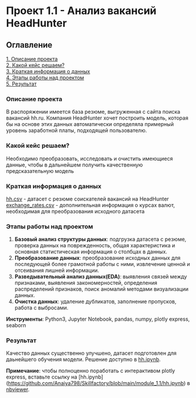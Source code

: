 
# Проект 1.1 - Анализ вакансий HeadHunter
## Оглавление  
[1. Описание проекта](https://github.com/Anaiya798/Skillfactory/blob/main/module_1.1/README.md#Описание-проекта)  
[2. Какой кейс решаем?](https://github.com/Anaiya798/Skillfactory/blob/main/module_1.1/README.md#Какой-кейс-решаем)  
[3. Краткая информация о данных](https://github.com/Anaiya798/Skillfactory/blob/main/module_1.1/README.md#Краткая-информация-о-данных)   
[4. Этапы работы над проектом](https://github.com/Anaiya798/Skillfactory/blob/main/module_1.1/README.md#Этапы-работы-над-проектом)  
[5. Результат](https://github.com/Anaiya798/Skillfactory/blob/main/module_1.1/README.md#Результат)

### Описание проекта  
В распоряжении имеется база резюме, выгруженная с сайта поиска вакансий hh.ru. Компания HeadHunter хочет построить модель, которая бы на основе этих данных автоматически определяла примерный уровень заработной платы, подходящей пользователю.    

### Какой кейс решаем?  
Необходимо преобразовать, исследовать и очистить имеющиеся данные, чтобы в дальнейшем получить качественную предсказательную модель  

### Краткая информация о данных  
[hh.csv](https://drive.google.com/file/d/12aw2GqoY4mVAtFDZNqPaI1cRNKLxijvw/view?usp=sharing) - датасет с резюме соискателей вакансий на HeadHunter  
[exchange_rates.csv](https://drive.google.com/file/d/18-EQvwn11iORSM2VpWChditrB15eSmdF/view?usp=sharing) - дополнительная информация о курсах валют, необходимая для преобразования исходного датасета  

### Этапы работы над проектом
1. **Базовый анализ структуры данных**: подгрузка датасета с резюме, проверка данных на поврежденность, общая характеристика и основная статистическая информация о столбцах в данных.
2. **Преобразование данных**: преобразование исходных данных для последующей более грамотной работы с ними, извлечение ценной и отсеивания лишней информации. 
3. **Разведывательный анализ данных(EDA)**: выявления связей между признаками, выявления закономерностей, определения распределений признаков, поиск аномалий методами визуализации данных.  
4. **Очистка данных**: удаление дубликатов, заполнение пропусков, работа с выбросами.

**Инструменты**: Python3, Jupyter Notebook, pandas, numpy, plotly express, seaborn

### Результат
Качество данных существенно улучшено, датасет подготовлен для даьнейшего обучения модели. Решение доступно в [hh.ipynb](https://github.com/Anaiya798/Skillfactory/blob/main/module_1.1/hh.ipynb).  

**Примечание**: чтобы полноценно поработать с интерактивом plotly express, вставьте ссылку на  [hh.ipynb] (https://github.com/Anaiya798/Skillfactory/blob/main/module_1.1/hh.ipynb) в [nbviewer](https://nbviewer.org/).  

